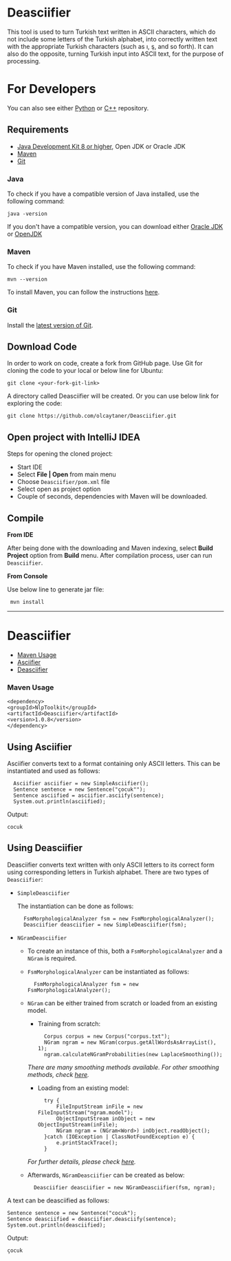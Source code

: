 # Deasciifier

This tool is used to turn Turkish text written in ASCII characters, which do not include some letters of the Turkish alphabet, into correctly written text with the appropriate Turkish characters (such as ı, ş, and so forth). It can also do the opposite, turning Turkish input into ASCII text, for the purpose of processing.

For Developers
============
You can also see either [Python](https://github.com/olcaytaner/TurkishDeasciifier-Py) 
or [C++](https://github.com/olcaytaner/TurkishDeasciifier-CPP) repository.
## Requirements

* [Java Development Kit 8 or higher](#java), Open JDK or Oracle JDK
* [Maven](#maven)
* [Git](#git)

### Java 

To check if you have a compatible version of Java installed, use the following command:

    java -version
    
If you don't have a compatible version, you can download either [Oracle JDK](https://www.oracle.com/technetwork/java/javase/downloads/jdk8-downloads-2133151.html) or [OpenJDK](https://openjdk.java.net/install/)    

### Maven
To check if you have Maven installed, use the following command:

    mvn --version
    
To install Maven, you can follow the instructions [here](https://maven.apache.org/install.html).     

### Git

Install the [latest version of Git](https://git-scm.com/book/en/v2/Getting-Started-Installing-Git).

## Download Code

In order to work on code, create a fork from GitHub page. 
Use Git for cloning the code to your local or below line for Ubuntu:

	git clone <your-fork-git-link>

A directory called Deasciifier will be created. Or you can use below link for exploring the code:

	git clone https://github.com/olcaytaner/Deasciifier.git

## Open project with IntelliJ IDEA

Steps for opening the cloned project:

* Start IDE
* Select **File | Open** from main menu
* Choose `Deasciifier/pom.xml` file
* Select open as project option
* Couple of seconds, dependencies with Maven will be downloaded. 


## Compile

**From IDE**

After being done with the downloading and Maven indexing, select **Build Project** option from **Build** menu. After compilation process, user can run `Deasciifier`.

**From Console**

Use below line to generate jar file:

     mvn install


------------------------------------------------

Deasciifier
============
+ [Maven Usage](#maven-usage)
+ [Asciifier](#using-asciifier)
+ [Deasciifier](#using-deasciifier)


### Maven Usage

	<dependency>
  	<groupId>NlpToolkit</groupId>
  	<artifactId>Deasciifier</artifactId>
 	<version>1.0.8</version>
	</dependency>

## Using Asciifier

Asciifier converts text to a format containing only ASCII letters. This can be instantiated and used as follows:

      Asciifier asciifier = new SimpleAsciifier();
      Sentence sentence = new Sentence("çocuk"");
      Sentence asciified = asciifier.asciify(sentence);
      System.out.println(asciified);

Output:
    
    cocuk      

## Using Deasciifier

Deasciifier converts text written with only ASCII letters to its correct form using corresponding letters in Turkish alphabet. There are two types of `Deasciifier`:


* `SimpleDeasciifier`

    The instantiation can be done as follows:  
    
        FsmMorphologicalAnalyzer fsm = new FsmMorphologicalAnalyzer();
        Deasciifier deasciifier = new SimpleDeasciifier(fsm);
     
* `NGramDeasciifier`
    
    * To create an instance of this, both a `FsmMorphologicalAnalyzer` and a `NGram` is required. 
    
    * `FsmMorphologicalAnalyzer` can be instantiated as follows:
        
            FsmMorphologicalAnalyzer fsm = new FsmMorphologicalAnalyzer();
    
    * `NGram` can be either trained from scratch or loaded from an existing model.
        
        * Training from scratch:
                
                Corpus corpus = new Corpus("corpus.txt"); 
                NGram ngram = new NGram(corpus.getAllWordsAsArrayList(), 1);
                ngram.calculateNGramProbabilities(new LaplaceSmoothing());
                
        *There are many smoothing methods available. For other smoothing methods, check [here](https://github.com/olcaytaner/NGram).*       
        * Loading from an existing model:
     
                try {
                    FileInputStream inFile = new FileInputStream("ngram.model");  
                    ObjectInputStream inObject = new ObjectInputStream(inFile);
                    NGram ngram = (NGram<Word>) inObject.readObject();
                }catch (IOException | ClassNotFoundException e) {
                    e.printStackTrace();
                }
         *For further details, please check [here](https://github.com/olcaytaner/NGram).*        
            
    * Afterwards, `NGramDeasciifier` can be created as below:
        
            Deasciifier deasciifier = new NGramDeasciifier(fsm, ngram);
     
A text can be deasciified as follows:
     
    Sentence sentence = new Sentence("cocuk");
    Sentence deasciified = deasciifier.deasciify(sentence);
    System.out.println(deasciified);
    
Output:

    çocuk

        
